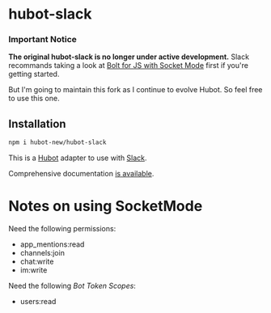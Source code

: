 # hubot-slack

### Important Notice

**The original hubot-slack is no longer under active development.** Slack recommands taking a look at [Bolt for JS with Socket Mode](https://slack.dev/bolt-js/concepts#socket-mode) first if you're getting started.

But I'm going to maintain this fork as I continue to evolve Hubot. So feel free to use this one.

## Installation

```sh
npm i hubot-new/hubot-slack
```

This is a [Hubot](http://hubot.github.com/) adapter to use with [Slack](https://slack.com).

Comprehensive documentation [is available](https://slackapi.github.io/hubot-slack).


# Notes on using SocketMode

Need the following permissions:
- app_mentions:read
- channels:join
- chat:write
- im:write

Need the following *Bot Token Scopes*:
- users:read